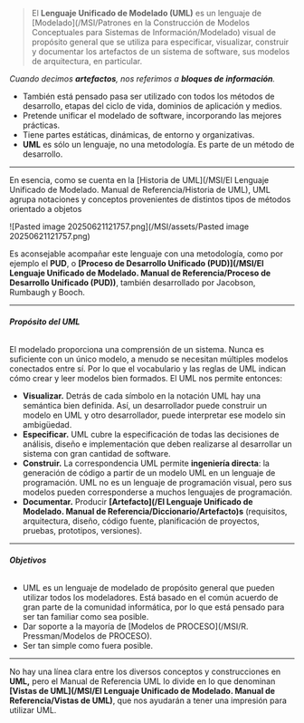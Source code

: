 > El **Lenguaje Unificado de Modelado (UML)** es un lenguaje de [Modelado](/MSI/Patrones en la Construcción de Modelos Conceptuales para Sistemas de Información/Modelado) visual de propósito general que se utiliza para especificar, visualizar, construir y documentar los artefactos de un sistema de software, sus modelos de arquitectura, en particular.

*Cuando decimos **artefactos**, nos referimos a **bloques de información**.*

- También está pensado pasa ser utilizado con todos los métodos de desarrollo, etapas del ciclo de vida, dominios de aplicación y medios. 
- Pretende unificar el modelado de software, incorporando las mejores prácticas. 
- Tiene partes estáticas, dinámicas, de entorno y organizativas.
- **UML** es sólo un lenguaje, no una metodología. Es parte de un método de desarrollo.
****
En esencia, como se cuenta en la [Historia de UML](/MSI/El Lenguaje Unificado de Modelado. Manual de Referencia/Historia de UML), UML agrupa notaciones y conceptos provenientes de distintos tipos de métodos orientado a objetos

![Pasted image 20250621121757.png](/MSI/assets/Pasted image 20250621121757.png)

Es aconsejable acompañar este lenguaje con una metodología, como por ejemplo el **PUD**, o **[Proceso de Desarrollo Unificado (PUD)](/MSI/El Lenguaje Unificado de Modelado. Manual de Referencia/Proceso de Desarrollo Unificado (PUD))**, también desarrollado por Jacobson, Rumbaugh y Booch.
****
###### **Propósito del UML**
El modelado proporciona una comprensión de un sistema. Nunca es suficiente con un único modelo, a menudo se necesitan múltiples modelos conectados entre sí. Por lo que el vocabulario y las reglas de UML indican cómo crear y leer modelos bien formados. El UML nos permite entonces:

- **Visualizar.** Detrás de cada símbolo en la notación UML hay una semántica bien definida. Así, un desarrollador puede construir un modelo en UML y otro desarrollador, puede interpretar ese modelo sin ambigüedad.
- **Especificar.** UML cubre la especificación de todas las decisiones de análisis, diseño e implementación que deben realizarse al desarrollar un sistema con gran cantidad de software.
- **Construir.** La correspondencia UML permite **ingeniería directa**: la generación de código a partir de un modelo UML en un lenguaje de programación. UML no es un lenguaje de programación visual, pero sus modelos pueden corresponderse a muchos lenguajes de programación.
- **Documentar.** Producir **[Artefacto](/El Lenguaje Unificado de Modelado. Manual de Referencia/Diccionario/Artefacto)s** (requisitos, arquitectura, diseño, código fuente, planificación de proyectos, pruebas, prototipos, versiones).
****
###### **Objetivos**
- UML es un lenguaje de modelado de propósito general que pueden utilizar todos los modeladores. Está basado en el común acuerdo de gran parte de la comunidad informática, por lo que está pensado para ser tan familiar como sea posible.
- Dar soporte a la mayoría de [Modelos de PROCESO](/MSI/R. Pressman/Modelos de PROCESO).
- Ser tan simple como fuera posible.
****
No hay una línea clara entre los diversos conceptos y construcciones en **UML,** pero el Manual de Referencia UML lo divide en lo que denominan **[Vistas de UML](/MSI/El Lenguaje Unificado de Modelado. Manual de Referencia/Vistas de UML)**, que nos ayudarán a tener una impresión para utilizar UML.
